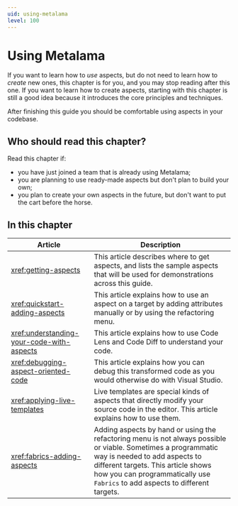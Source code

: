 ```yaml
---
uid: using-metalama
level: 100
---
```


# Using Metalama

If you want to learn how to _use_ aspects, but do not need to learn how to _create_ new ones, this chapter is for you, and you may stop reading after this one. If you want to learn how to create aspects, starting with this chapter is still a good idea because it introduces the core principles and techniques.

After finishing this guide you should be comfortable using aspects in your codebase.

## Who should read this chapter?

Read this chapter if:

* you have  just joined a team that is already using Metalama;
* you are planning to use ready-made aspects but don't plan to build your own;
* you plan to create your own aspects in the future, but don't want to put the cart before the horse.


## In this chapter

|Article | Description
|--------|-------------
|<xref:getting-aspects> | This article describes where to get aspects, and lists the sample aspects that will be used for demonstrations across this guide.
|<xref:quickstart-adding-aspects> | This article explains how to use an aspect on a target by adding attributes manually or by using the refactoring menu.
|<xref:understanding-your-code-with-aspects>| This article explains how to use Code Lens and Code Diff to understand your code.
|<xref:debugging-aspect-oriented-code> | This article explains how you can debug this transformed code as you would otherwise do with Visual Studio.
|<xref:applying-live-templates> | Live templates are special kinds of aspects that directly modify your source code in the editor. This article explains how to use them.
|<xref:fabrics-adding-aspects>| Adding aspects by hand or using the refactoring menu is not always possible or viable. Sometimes a programmatic way is needed to add aspects to different targets. This article shows how you can programmatically use `Fabrics` to add aspects to different targets.

